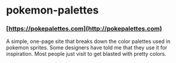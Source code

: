 # pokemon-palettes

### [https://pokepalettes.com](http://pokepalettes.com)

A simple, one-page site that breaks down the color palettes used in pokemon sprites. Some designers have told me that they use it for inspiration. Most people just visit to get blasted with pretty colors.
